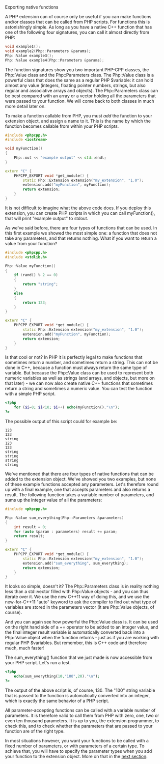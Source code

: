 Exporting native functions

A PHP extension can of course only be useful if you can make functions and/or 
classes that can be called from PHP scripts. For functions this is 
astonishingly simple. As long as you have a native C++ function that has 
one of the following four signatures, you can call it almost directly from PHP:

```cpp
void example1();
void example2(Php::Parameters &params);
Php::Value example3();
Php::Value example4(Php::Parameters &params);
```
The function signatures show you two important PHP-CPP classes, the
Php::Value class and the Php::Parameters class. The Php::Value class is a
powerful class that does the same as a regular PHP $variable: it can hold
almost any value (integers, floating pointer numbers, strings, but also
regular and associative arrays and objects). The Php::Parameters class
can be best compared with an array or a vector holding all the parameters
that were passed to your function. We will come back to both classes in
much more detail later on.

To make a function callable from PHP, you must *add* the function
to your extension object, and assign a name to it. This is the
name by which the function becomes callable from within your PHP scripts.

```cpp
#include <phpcpp.h>
#include <iostream>

void myFunction()
{
    Php::out << "example output" << std::endl;
}

extern "C" {
    PHPCPP_EXPORT void *get_module() {
        static Php::Extension extension("my_extension", "1.0");
        extension.add("myFunction", myFunction);
        return extension;
    }
}
```
It is not difficult to imagine what the above code does. If you deploy
this extension, you can create PHP scripts in which you can call myFunction(),
that will print "example output" to stdout.

As we've said before, there are four types of functions that can be used. In
this first example we showed the most simple one: a function that does not
take any parameters, and that returns nothing. What if you
want to return a value from your function?

```cpp
#include <phpcpp.h>
#include <stdlib.h>

Php::Value myFunction()
{
    if (rand() % 2 == 0)
    {
        return "string";
    }
    else
    {
        return 123;
    }
}

extern "C" {
    PHPCPP_EXPORT void *get_module() {
        static Php::Extension extension("my_extension", "1.0");
        extension.add("myFunction", myFunction);
        return extension;
    }
}
```
Is that cool or not? In PHP it is perfectly legal to make functions that
sometimes return a number, and sometimes return a string. This can not be
done in C++, because a function must always return the same type of variable.
But because the Php::Value class can be used to represent both numeric
variables as well as strings (and arrays, and objects, but more on that 
later) - we can now also create native C++ functions that sometimes return
a string and sometimes a numeric value. You can test the function with a 
simple PHP script.

```php
<?php
    for ($i=0; $i<10; $i++) echo(myFunction()."\n");
?>
```

The possible output of this script could for example be:

```
123
123
string
123
123
string
string
string
string
```
We've mentioned that there are four types of native functions that can be
added to the extension object. We've showed you two examples, but none of
these example functions accepted any parameters. Let's therefore round up with a 
final example, one that accepts parameters and also returns a result. 
The following function takes a variable number of parameters, 
and sums up the integer value of all the parameters:

```cpp
#include <phpcpp.h>

Php::Value sum_everything(Php::Parameters &parameters)
{
    int result = 0;
    for (auto &param : parameters) result += param;
    return result;
}

extern "C" {
    PHPCPP_EXPORT void *get_module() {
        static Php::Extension extension("my_extension", "1.0");
        extension.add("sum_everything", sum_everything);
        return extension;
    }
}
```
It looks so simple, doesn't it? 
The Php::Parameters class is in reality nothing less than a std::vector 
filled with Php::Value objects - and you can thus iterate over it. 
We use the new C++11 way of doing this, and we use the new-for-C++11 
"auto" keyword to ask the compiler to find out what type of variables are 
stored in the parameters vector (it are Php::Value objects, of course).

And you can again see how powerful the Php::Value class is. 
It can be used on the right hand side of a += operator to be added to 
an integer value, and the final integer result variable is automatically 
converted back into a Php::Value object when the function returns - just as if 
you are working with regular PHP $variables. But remember, this is C++ code and 
therefore much, much faster!

The sum_everything() function that we just made is now accessible from your
PHP script. Let's run a test.

```php
<?php
    echo(sum_everything(10,"100",20)."\n");
?>
```

The output of the above script is, of course, 130. The "100" string variable
that is passed to the function is automatically converted into an integer,
which is exactly the same behavior of a PHP script.

All parameter-accepting functions can be called with a variable number of
parameters. It is therefore valid to call them from PHP with zero, one, two 
or even ten thousand parameters. It is up to you, the extension programmer, to check 
this, and to check whether the parameters that are passed to your
function are of the right type.

In most situations however, you want
your functions to be called with a fixed number of parameters, or with
parameters of a certain type. To achieve that, you will have to specify
the parameter types when you add your function to the extension object.
More on that in the [next section](parameters).
